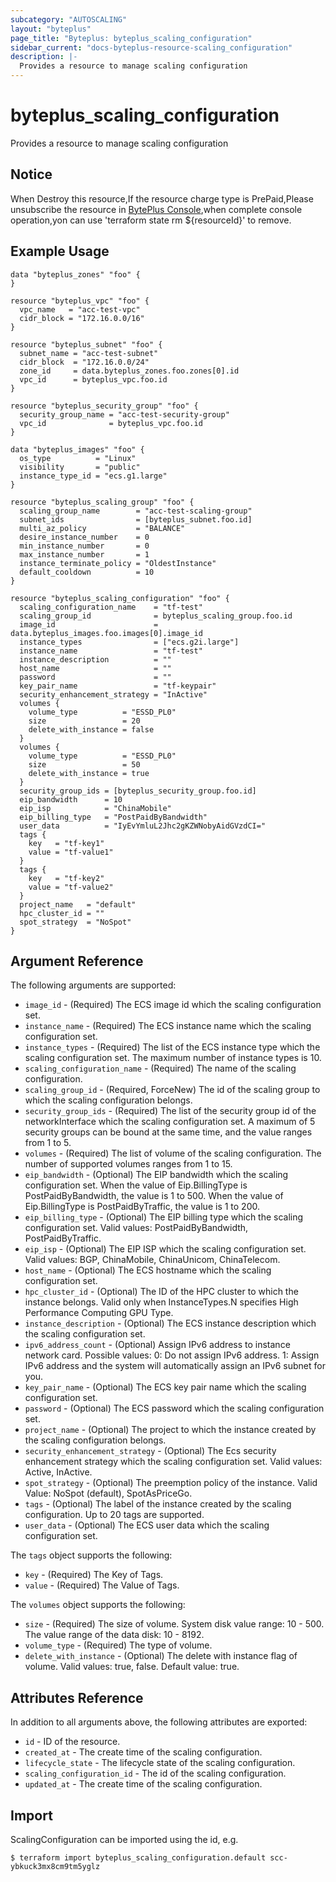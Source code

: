 ```yaml
---
subcategory: "AUTOSCALING"
layout: "byteplus"
page_title: "Byteplus: byteplus_scaling_configuration"
sidebar_current: "docs-byteplus-resource-scaling_configuration"
description: |-
  Provides a resource to manage scaling configuration
---
```

# byteplus_scaling_configuration
Provides a resource to manage scaling configuration
## Notice
When Destroy this resource,If the resource charge type is PrePaid,Please unsubscribe the resource 
in  [BytePlus Console](https://console.byteplus.com/home),when complete console operation,yon can
use 'terraform state rm ${resourceId}' to remove.
## Example Usage
```hcl
data "byteplus_zones" "foo" {
}

resource "byteplus_vpc" "foo" {
  vpc_name   = "acc-test-vpc"
  cidr_block = "172.16.0.0/16"
}

resource "byteplus_subnet" "foo" {
  subnet_name = "acc-test-subnet"
  cidr_block  = "172.16.0.0/24"
  zone_id     = data.byteplus_zones.foo.zones[0].id
  vpc_id      = byteplus_vpc.foo.id
}

resource "byteplus_security_group" "foo" {
  security_group_name = "acc-test-security-group"
  vpc_id              = byteplus_vpc.foo.id
}

data "byteplus_images" "foo" {
  os_type          = "Linux"
  visibility       = "public"
  instance_type_id = "ecs.g1.large"
}

resource "byteplus_scaling_group" "foo" {
  scaling_group_name        = "acc-test-scaling-group"
  subnet_ids                = [byteplus_subnet.foo.id]
  multi_az_policy           = "BALANCE"
  desire_instance_number    = 0
  min_instance_number       = 0
  max_instance_number       = 1
  instance_terminate_policy = "OldestInstance"
  default_cooldown          = 10
}

resource "byteplus_scaling_configuration" "foo" {
  scaling_configuration_name    = "tf-test"
  scaling_group_id              = byteplus_scaling_group.foo.id
  image_id                      = data.byteplus_images.foo.images[0].image_id
  instance_types                = ["ecs.g2i.large"]
  instance_name                 = "tf-test"
  instance_description          = ""
  host_name                     = ""
  password                      = ""
  key_pair_name                 = "tf-keypair"
  security_enhancement_strategy = "InActive"
  volumes {
    volume_type          = "ESSD_PL0"
    size                 = 20
    delete_with_instance = false
  }
  volumes {
    volume_type          = "ESSD_PL0"
    size                 = 50
    delete_with_instance = true
  }
  security_group_ids = [byteplus_security_group.foo.id]
  eip_bandwidth      = 10
  eip_isp            = "ChinaMobile"
  eip_billing_type   = "PostPaidByBandwidth"
  user_data          = "IyEvYmluL2Jhc2gKZWNobyAidGVzdCI="
  tags {
    key   = "tf-key1"
    value = "tf-value1"
  }
  tags {
    key   = "tf-key2"
    value = "tf-value2"
  }
  project_name   = "default"
  hpc_cluster_id = ""
  spot_strategy  = "NoSpot"
}
```
## Argument Reference
The following arguments are supported:
* `image_id` - (Required) The ECS image id which the scaling configuration set.
* `instance_name` - (Required) The ECS instance name which the scaling configuration set.
* `instance_types` - (Required) The list of the ECS instance type which the scaling configuration set. The maximum number of instance types is 10.
* `scaling_configuration_name` - (Required) The name of the scaling configuration.
* `scaling_group_id` - (Required, ForceNew) The id of the scaling group to which the scaling configuration belongs.
* `security_group_ids` - (Required) The list of the security group id of the networkInterface which the scaling configuration set. A maximum of 5 security groups can be bound at the same time, and the value ranges from 1 to 5.
* `volumes` - (Required) The list of volume of the scaling configuration. The number of supported volumes ranges from 1 to 15.
* `eip_bandwidth` - (Optional) The EIP bandwidth which the scaling configuration set. When the value of Eip.BillingType is PostPaidByBandwidth, the value is 1 to 500. When the value of Eip.BillingType is PostPaidByTraffic, the value is 1 to 200.
* `eip_billing_type` - (Optional) The EIP billing type which the scaling configuration set. Valid values: PostPaidByBandwidth, PostPaidByTraffic.
* `eip_isp` - (Optional) The EIP ISP which the scaling configuration set. Valid values: BGP, ChinaMobile, ChinaUnicom, ChinaTelecom.
* `host_name` - (Optional) The ECS hostname which the scaling configuration set.
* `hpc_cluster_id` - (Optional) The ID of the HPC cluster to which the instance belongs. Valid only when InstanceTypes.N specifies High Performance Computing GPU Type.
* `instance_description` - (Optional) The ECS instance description which the scaling configuration set.
* `ipv6_address_count` - (Optional) Assign IPv6 address to instance network card. Possible values:
0: Do not assign IPv6 address.
1: Assign IPv6 address and the system will automatically assign an IPv6 subnet for you.
* `key_pair_name` - (Optional) The ECS key pair name which the scaling configuration set.
* `password` - (Optional) The ECS password which the scaling configuration set.
* `project_name` - (Optional) The project to which the instance created by the scaling configuration belongs.
* `security_enhancement_strategy` - (Optional) The Ecs security enhancement strategy which the scaling configuration set. Valid values: Active, InActive.
* `spot_strategy` - (Optional) The preemption policy of the instance. Valid Value: NoSpot (default), SpotAsPriceGo.
* `tags` - (Optional) The label of the instance created by the scaling configuration. Up to 20 tags are supported.
* `user_data` - (Optional) The ECS user data which the scaling configuration set.

The `tags` object supports the following:

* `key` - (Required) The Key of Tags.
* `value` - (Required) The Value of Tags.

The `volumes` object supports the following:

* `size` - (Required) The size of volume. System disk value range: 10 - 500. The value range of the data disk: 10 - 8192.
* `volume_type` - (Required) The type of volume.
* `delete_with_instance` - (Optional) The delete with instance flag of volume. Valid values: true, false. Default value: true.

## Attributes Reference
In addition to all arguments above, the following attributes are exported:
* `id` - ID of the resource.
* `created_at` - The create time of the scaling configuration.
* `lifecycle_state` - The lifecycle state of the scaling configuration.
* `scaling_configuration_id` - The id of the scaling configuration.
* `updated_at` - The create time of the scaling configuration.


## Import
ScalingConfiguration can be imported using the id, e.g.
```
$ terraform import byteplus_scaling_configuration.default scc-ybkuck3mx8cm9tm5yglz
```

